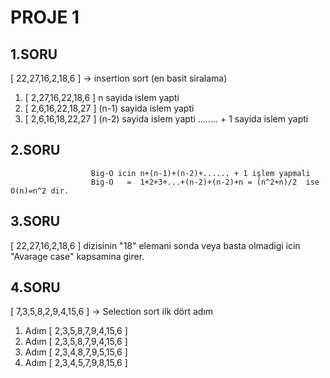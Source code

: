 # PROJE 1
## 1.SORU
[ 22,27,16,2,18,6 ] -> insertion sort (en basit siralama)
1. [ 2,27,16,22,18,6 ]  n sayida islem yapti
2. [ 2,6,16,22,18,27 ]  (n-1) sayida islem yapti
3. [ 2,6,16,18,22,27 ]  (n-2) sayida islem yapti ........ + 1 sayida islem yapti

## 2.SORU
                      Big-O icin n+(n-1)+(n-2)+...... + 1 işlem yapmali
                      Big-O   =  1+2+3+...+(n-2)+(n-2)+n = (n^2+n)/2  ise O(n)=n^2 dir.

## 3.SORU
[ 22,27,16,2,18,6 ] dizisinin "18" elemani sonda veya basta olmadigi icin "Avarage case" kapsamina girer.

## 4.SORU
[ 7,3,5,8,2,9,4,15,6 ] -> Selection sort ilk dört adım
1. Adım [ 2,3,5,8,7,9,4,15,6 ]
2. Adım [ 2,3,5,8,7,9,4,15,6 ]
3. Adım [ 2,3,4,8,7,9,5,15,6 ]
4. Adım [ 2,3,4,5,7,9,8,15,6 ]